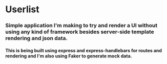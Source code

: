 # Userlist
### Simple application I'm making to try and render a UI without using any kind of framework besides server-side template rendering and json data.
#### This is being built using express and express-handlebars for routes and rendering and I'm also using Faker to generate mock data.
